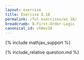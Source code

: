 ```yaml
---
layout: exercise
title: Exercise 8.18
permalink: /fol-exercises/ex_18/
breadcrumb: 8-First-Order-Logic
canonical_id: ch8ex18
---
```


{% include mathjax_support %}

<div id="hiddden">{% include_relative question.md %}</div>